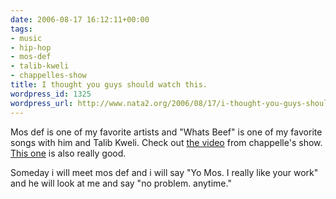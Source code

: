 ```yaml
---
date: 2006-08-17 16:12:11+00:00
tags:
- music
- hip-hop
- mos-def
- talib-kweli
- chappelles-show
title: I thought you guys should watch this.
wordpress_id: 1325
wordpress_url: http://www.nata2.org/2006/08/17/i-thought-you-guys-should-watch-this/
---
```


<p>Mos def is one of my favorite artists and "Whats Beef" is one of my favorite songs with him and Talib Kweli.  Check out <a href="http://youtube.com/watch?v=9tFEj1OeqN0">the video</a> from chappelle's show.   <a href="http://www.youtube.com/watch?v=vCzreC2g3-8">This one</a> is also really good.</p>
<p>Someday i will meet mos def and i will say  "Yo Mos. I really like your work" and he will look at me and say "no problem. anytime."
</p>